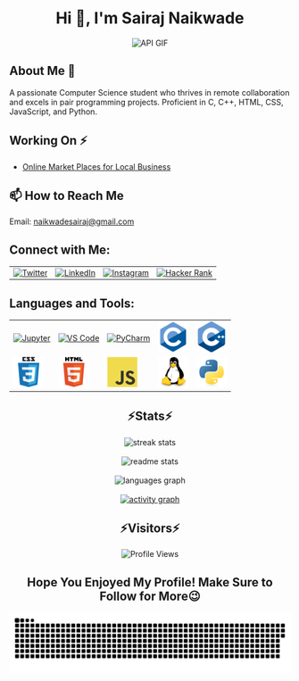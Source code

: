 <!DOCTYPE html>
<html lang="en">
<head>
    <meta charset="UTF-8">
    <meta name="viewport" content="width=device-width, initial-scale=1.0">
   
</head>
<body>

<h1 align="center">Hi 👋, I'm Sairaj Naikwade</h1>
<p align="center"><img src="https://developers.giphy.com/branch/master/static/api-512d36c09662682717108a38bbb5c57d.gif" alt="API GIF" /></p>

<h2>About Me 🚀</h2>
<p>A passionate Computer Science student who thrives in remote collaboration and excels in pair programming projects. Proficient in C, C++, HTML, CSS, JavaScript, and Python.</p>

<h2>Working On ⚡️</h2>
<ul>
    <li><a href="https://github.com/sairajnaikwade/Online-Market-Places-for-Local-Business" target="_blank">Online Market Places for Local Business</a></li>
</ul>

<h2>📫 How to Reach Me</h2>
<p>Email: <a href="mailto:naikwadesairaj@gmail.com">naikwadesairaj@gmail.com</a></p>

<h2>Connect with Me:</h2>
<table>
    <tr>
        <td><a href="https://twitter.com/NaikwadeSairaj" target="_blank"><img src="https://raw.githubusercontent.com/rahuldkjain/github-profile-readme-generator/master/src/images/icons/Social/twitter.svg" alt="Twitter" height="55" width="55"/></a></td>
        <td><a href="https://linkedin.com/in/sairaj-naikwade-08a223283/" target="_blank"><img src="https://raw.githubusercontent.com/rahuldkjain/github-profile-readme-generator/master/src/images/icons/Social/linked-in-alt.svg" alt="LinkedIn" height="55" width="55"/></a></td>
        <td><a href="https://instagram.com/sairaj.naikwade" target="_blank"><img src="https://raw.githubusercontent.com/rahuldkjain/github-profile-readme-generator/master/src/images/icons/Social/instagram.svg" alt="Instagram" height="55" width="55"/></a></td>
        <td><a href="https://www.hackerrank.com/naikwadesairaj" target="_blank"><img src="https://raw.githubusercontent.com/rahuldkjain/github-profile-readme-generator/master/src/images/icons/Social/hackerrank.svg" alt="Hacker Rank" height="55" width="55"/></a></td>
    </tr>
</table>

<h2>Languages and Tools:</h2>
<table>
    <tr>
        <td><a href="https://jupyter.org/" target="_blank"><img src="https://upload.wikimedia.org/wikipedia/commons/thumb/3/38/Jupyter_logo.svg/1200px-Jupyter_logo.svg.png" alt="Jupyter" height="55" width="55"/></a></td>
        <td><a href="https://code.visualstudio.com/" target="_blank"><img src="https://img.icons8.com/color/48/000000/visual-studio-code-2019.png" alt="VS Code" height="55" width="55"/></a></td>
        <td><a href="https://www.jetbrains.com/pycharm/" target="_blank"><img src="https://img.icons8.com/color/48/000000/pycharm.png" alt="PyCharm" height="55" width="55"/></a></td>
        <td><a href="https://en.wikipedia.org/wiki/C_(programming_language)" target="_blank"><img src="https://raw.githubusercontent.com/devicons/devicon/master/icons/c/c-original.svg" alt="C" height="55" width="55"/></a></td>
        <td><a href="https://en.wikipedia.org/wiki/C%2B%2B" target="_blank"><img src="https://raw.githubusercontent.com/devicons/devicon/master/icons/cplusplus/cplusplus-original.svg" alt="C++" height="55" width="55"/></a></td>
    </tr>
    <tr>
        <td><a href="https://www.w3schools.com/css/" target="_blank"><img src="https://raw.githubusercontent.com/devicons/devicon/master/icons/css3/css3-original-wordmark.svg" alt="CSS" height="55" width="55"/></a></td>
        <td><a href="https://www.w3.org/html/" target="_blank"><img src="https://raw.githubusercontent.com/devicons/devicon/master/icons/html5/html5-original-wordmark.svg" alt="HTML" height="55" width="55"/></a></td>
        <td><a href="https://developer.mozilla.org/en-US/docs/Web/JavaScript" target="_blank"><img src="https://raw.githubusercontent.com/devicons/devicon/master/icons/javascript/javascript-original.svg" alt="JavaScript" height="55" width="55"/></a></td>
        <td><a href="https://www.linux.org/" target="_blank"><img src="https://raw.githubusercontent.com/devicons/devicon/master/icons/linux/linux-original.svg" alt="Linux" height="55" width="55"/></a></td>
        <td><a href="https://www.python.org" target="_blank"><img src="https://raw.githubusercontent.com/devicons/devicon/master/icons/python/python-original.svg" alt="Python" height="55" width="55"/></a></td>
    </tr>
</table>

<h2 align="center">⚡️Stats⚡️</h2>
<div align="center">
    <img width="390" src="https://github-readme-streak-stats-salesp07.vercel.app/?user=sairajnaikwade&count_private=true&theme=react&border_radius=20" alt="streak stats"/>
    <br/><br/>
    <img width="390" src="https://github-readme-stats-salesp07.vercel.app/api?username=sairajnaikwade&count_private=true&show_icons=true&theme=react&rank_icon=github&border_radius=20" alt="readme stats" />
    <br/><br/>
    <img src="https://github-readme-stats.vercel.app/api/top-langs?username=sairajnaikwade&locale=en&hide_title=false&layout=compact&card_width=320&langs_count=5&theme=react&hide_border=false&border_radius=20" height="150" alt="languages graph" />
    <br/><br/>
    <a href="https://github.com/ashutosh00710/github-readme-activity-graph" target="_blank"><img src="https://github-readme-activity-graph.vercel.app/graph?username=sairajnaikwade&theme=react-dark&radius=16&hide_border=false" alt="activity graph" /></a>
</div>

<h2 align="center">⚡️Visitors⚡️</h2>
<div align="center">
    <img src="https://komarev.com/ghpvc/?username=sairajnaikwade&style=for-the-badge&color=blue&border_radius=20" alt="Profile Views"/>
</div>

<h2 align="center">Hope You Enjoyed My Profile! Make Sure to Follow for More😉</h2>
<p align="center">
    <img width="1000" src="github-snake.svg" alt="snake"/>
</p>

</body>
</html>
